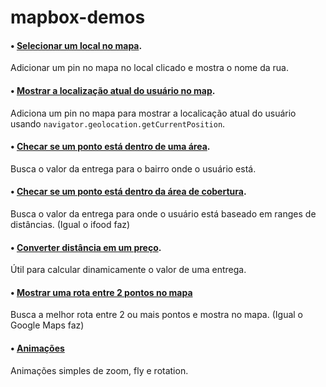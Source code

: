 # mapbox-demos

#### • [Selecionar um local no mapa](https://iagobruno.github.io/mapbox-demos/select-location-on-map.html).

Adicionar um pin no mapa no local clicado e mostra o nome da rua.

#### • [Mostrar a localização atual do usuário no map](https://iagobruno.github.io/mapbox-demos/show-current-location-on-map.html).

Adiciona um pin no mapa para mostrar a localicação atual do usuário usando `navigator.geolocation.getCurrentPosition`.

#### • [Checar se um ponto está dentro de uma área](https://iagobruno.github.io/mapbox-demos/check-if-point-is-inside-a-polygon.html).

Busca o valor da entrega para o bairro onde o usuário está.

#### • [Checar se um ponto está dentro da área de cobertura](https://iagobruno.github.io/mapbox-demos/check-if-point-is-inside-coverade-area.html).

Busca o valor da entrega para onde o usuário está baseado em ranges de distâncias. (Igual o ifood faz)

#### • [Converter distância em um preço](https://iagobruno.github.io/mapbox-demos/convert-distance-into-price.html).

Útil para calcular dinamicamente o valor de uma entrega.

#### • [Mostrar uma rota entre 2 pontos no mapa](https://iagobruno.github.io/mapbox-demos/route-match.html)

Busca a melhor rota entre 2 ou mais pontos e mostra no mapa. (Igual o Google Maps faz)

#### • [Animações](https://iagobruno.github.io/mapbox-demos/map-animations.html)

Animações simples de zoom, fly e rotation.
